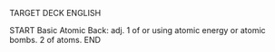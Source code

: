 TARGET DECK
ENGLISH

START
Basic
Atomic
Back: adj. 1 of or using atomic energy or atomic bombs. 2 of atoms.
END
